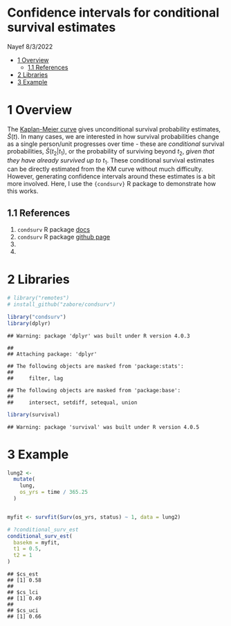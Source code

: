 Confidence intervals for conditional survival estimates
================
Nayef
8/3/2022

-   [1 Overview](#overview)
    -   [1.1 References](#references)
-   [2 Libraries](#libraries)
-   [3 Example](#example)

# 1 Overview

The [Kaplan-Meier
curve](https://en.wikipedia.org/wiki/Kaplan%E2%80%93Meier_estimator)
gives unconditional survival probability estimates, *Ŝ*(*t*). In many
cases, we are interested in how survival probabilities change as a
single person/unit progresses over time - these are *conditional*
survival probabilities, *Ŝ*(*t*<sub>2</sub>\|*t*<sub>1</sub>), or the
probability of surviving beyond *t*<sub>2</sub>, *given that they have
already survived up to* *t*<sub>1</sub>. These conditional survival
estimates can be directly estimated from the KM curve without much
difficulty. However, generating confidence intervals around these
estimates is a bit more involved. Here, I use the `{condsurv}` R package
to demonstrate how this works.

## 1.1 References

1.  `condsurv` R package [docs](https://www.emilyzabor.com/condsurv/)
2.  `condsurv` R package [github
    page](https://github.com/zabore/condsurv)
3.  
4.  

# 2 Libraries

``` r
# library("remotes")
# install_github("zabore/condsurv")

library("condsurv")
library(dplyr)
```

    ## Warning: package 'dplyr' was built under R version 4.0.3

    ## 
    ## Attaching package: 'dplyr'

    ## The following objects are masked from 'package:stats':
    ## 
    ##     filter, lag

    ## The following objects are masked from 'package:base':
    ## 
    ##     intersect, setdiff, setequal, union

``` r
library(survival)
```

    ## Warning: package 'survival' was built under R version 4.0.5

# 3 Example

``` r
lung2 <- 
  mutate(
    lung,
    os_yrs = time / 365.25
  )


myfit <- survfit(Surv(os_yrs, status) ~ 1, data = lung2)

# ?conditional_surv_est
conditional_surv_est(
  basekm = myfit,
  t1 = 0.5, 
  t2 = 1
)
```

    ## $cs_est
    ## [1] 0.58
    ## 
    ## $cs_lci
    ## [1] 0.49
    ## 
    ## $cs_uci
    ## [1] 0.66
